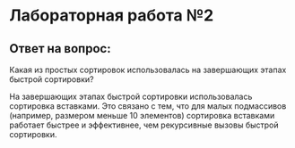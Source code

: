 # Лабораторная работа №2


## Ответ на вопрос:
Какая из простых сортировок использовалась на завершающих этапах быстрой сортировки?

На завершающих этапах быстрой сортировки использовалась сортировка вставками. Это связано с тем, что для малых подмассивов (например, размером меньше 10 элементов) сортировка вставками работает быстрее и эффективнее, чем рекурсивные вызовы быстрой сортировки.
